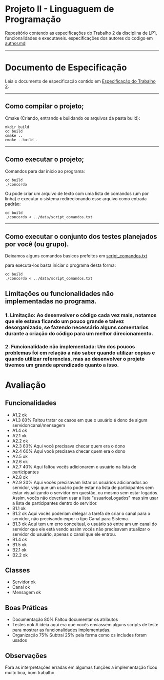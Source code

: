 # Projeto II - Linguaguem de Programação
Repositório contendo as especificações do Trabalho 2 da disciplina de LP1, funcionalidades e executaveis.
especificações dos autores do codigo em [author.md](author.md)

***

# Documento de Especificação
Leia o documento de especificação contido em [Especificação do Trabalho 2](https://docs.google.com/document/d/1Oyu3tvh4NcNcQ907w8Gf9ilSaQMOR-0L8ZSQph2EY8o/edit#).

***

## Como compilar o projeto;
Cmake (Criando, entrando e buildando os arquivos da pasta build):
```console
mkdir build
cd build
cmake ..
cmake --build .
```

***

## Como executar o projeto;
Comandos para dar inicio ao programa:
```console
cd build
./concordo
```

Ou pode criar um arquivo de texto com uma lista de comandos (um por linha) e executar o sistema redirecionando esse arquivo como entrada padrão:
```console
cd build
./concordo < ../data/script_comandos.txt
```

***
  
## Como executar o conjunto dos testes planejados por você (ou grupo).
Deixamos alguns comandos basicos prefeitos em [script_comandos.txt](/data/script_comandos.txt)

para executa-los basta iniciar o programa desta forma:
```console
cd build
./concordo < ../data/script_comandos.txt
```
## Limitações ou funcionalidades não implementadas no programa.

### 1. Limitação: Ao desenvolver o código cada vez mais, notamos que ele estava ficando um pouco grande e talvez desorganizado, se fazendo necessário alguns comentarios durante a criação do código para um melhor direcionamento.

### 2. Funcionalidade não implementada: Um dos poucos problemas foi em relação a não saber quando utilizar copias e quando utilizar referencias, mas ao desenvolver o projeto tivemos um grande aprendizado quanto a isso.

# Avaliação
## Funcionalidades
- A1.2 ok
- A1.3 60%
Faltou tratar os casos em que o usuário é dono de algum servidor/canal/mensagem
- A1.4 ok
- A2.1 ok
- A2.2 ok
- A2.3 60%
Aqui você precisava checar quem era o dono
- A2.4 60%
Aqui você precisava checar quem era o dono
- A2.5 ok
- A2.6 ok
- A2.7 40%
Aqui faltou vocês adicionarem o usuário na lista de participantes
- A2.8 ok
- A2.9 30%
Aqui vocês precisavam listar os usuários adicionados ao servidor, veja que um usuário pode estar na lista de participantes sem estar visualizando o servidor em questão, ou mesmo sem estar logados. Assim, vocês não deveriam usar a lista "usuariosLogados" mas sim usar a lista de participantes dentro do servidor.
- B1.1 ok
- B1.2 ok
Aqui vocês poderiam delegar a tarefa de criar o canal para o servidor, não precisando expor o tipo Canal para Sistema.
- B1.3 ok
Aqui tem um erro conceitual, o usuário só entre am um canal do servidor que ele está vendo assim vocês não precisavam atualizar o servidor do usuário, apenas o canal que ele entrou.
- B1.4 ok
- B1.5 ok
- B2.1 ok
- B2.2 ok

## Classes
- Servidor ok
- Canal ok
- Mensagem ok

## Boas Práticas
- Documentação 80%
Faltou documentar os atributos
- Testes nok
A ideia aqui era que vocês enviassem alguns scripts de teste para mostrar as funcionalidades implementadas.
- Organização 75%
Subtrai 25% pela forma como os includes foram usados

## Observações
Fora as interpretações erradas em algumas funções a implementação ficou muito boa, bom trabalho.